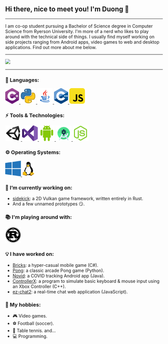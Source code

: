 ## Hi there, nice to meet you! I'm Duong 👋

---

<!-- Insert banner image -->

I am co-op student pursuing a Bachelor of Science degree in Computer Science from Ryerson University. I'm more of a nerd who likes to play around with the technical side of things. I usually find myself working on side projects ranging from Android apps, video games to web and desktop applications. Find out more about me below.

---

<a href="https://github.com/ThaiDuongVu">
    <img src="https://github-readme-stats.vercel.app/api?username=ThaiDuongVu&show_icons=true&theme=react&count_private=true" />
</a>

---

### 📕 Languages:

<a href="">
    <img src="./icons/c-sharp.png" height=50>
</a>
<a href="">
    <img src="./icons/python.png" height=50>
</a>
<a href="">
    <img src="./icons/java.png" height=50>
</a>
<a href="">
    <img src="./icons/cpp.png" height=50>
</a>
<a href="">
    <img src="./icons/js.png" height=50>    
</a>

### ⚡ Tools & Technologies:

<a href="">
    <img src="./icons/unity.png" height=50>
</a>
<a href="">
    <img src="./icons/visual-studio.png" height=50>
</a>
<a href="">
    <img src="./icons/android.png" height=50>
</a>
<a href="">
    <img src="./icons/android-studio.png" height=50>
</a>
<a href="">
    <img src="./icons/nodejs.png" height=50>
</a>

### ⚙ Operating Systems:

<a href="">
    <img src="./icons/windows.png" height=50>
</a>
<a href="">
    <img src="./icons/linux.png" height=50>
</a>

### 🔭 I’m currently working on:

- [sidekick](https://github.com/ThaiDuongVu/sidekick): a 2D Vulkan game framework, written entirely in Rust.
- And a few unnamed prototypes 😏.

### 📚 I'm playing around with:

<a href="">
    <img src="./icons/rust.png" height=50>
</a>

### 💡 I have worked on:

- [Bricks](https://github.com/ThaiDuongVu/ProjectBricks): a hyper-casual mobile game (C#).
- [Pong](https://github.com/ThaiDuongVu/Pong): a classic arcade Pong game (Python).
- [Novid](https://github.com/ThaiDuongVu/Novid): a COVID tracking Android app (Java).
- [ControllerX](https://github.com/ThaiDuongVu/ControllerX): a program to simulate basic keyboard & mouse input using an Xbox Controller (C++).
- [ez-chat2](https://github.com/ThaiDuongVu/ez-chat2): a real-time chat web application (JavaScript).

### 🤟 My hobbies:

- 🎮 Video games.
- ⚽ Football (soccer).
- 🏓 Table tennis.
and...
- 💻 Programming.
